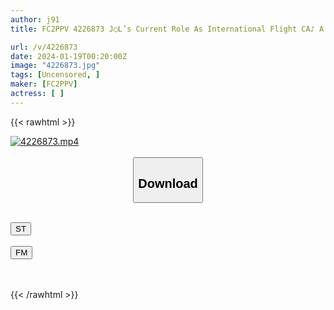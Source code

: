 ```yaml
---
author: j91
title: FC2PPV 4226873 J◯L’s Current Role As International Flight CA♪ A Beautiful E-Cup Beauty Who Looks Just Like Ishi◯ Satomi♡ Blows The Tide And Feels Pleasure With Shrimp Warping ♡ A First-Class Woman Gets Hit By A Third-Rate Or Lower Criminal◯’s Dick 3 Times Seeds Being Put On ♡

url: /v/4226873
date: 2024-01-19T00:20:00Z
image: "4226873.jpg"
tags: [Uncensored, ]
maker: [FC2PPV]
actress: [ ]
---
```



{{< rawhtml >}}

<div class="video" data-videoid="A29prBvppPTX7LJ">
    <a href="javascript:;">
        <img src="/v/4226873/4226873.jpg" width="WIDTH" height="HEIGHT" alt="4226873.mp4" loading="lazy">
    </a>
</div>

<script type="text/javascript" src="https://j91.asia/asset/on-demand-st.js"></script>

<br>
  <link rel="stylesheet" href="https://j91.asia/asset/bs5.css">
  
  <center>
  <button class="btn btn-primary" type="button" data-bs-toggle="collapse" data-bs-target=".multi-collapse" aria-expanded="false" aria-controls="multiCollapseExample1 multiCollapseExample2"><h2>Download</h2></button></center>
</p>
<div class="row">
  <div class="col">
    <div class="collapse multi-collapse" id="multiCollapseExample1">
      <div class="card card-body">
	      	      <br>
<div class="buttons">  
<a href="https://streamtape.to/v/A29prBvppPTX7LJ" target="_blank"><button class="btn-hover color-3"><i class="fa fa-download"></i> ST</button></a></div>
    </div>
  </div>
</div>
  <div class="col">
    <div class="collapse multi-collapse" id="multiCollapseExample2">
      <div class="card card-body">
	      <br>
<div class="buttons">
    <a href="https://filemoon.sx/d/kqwqhu99blf4" target="_blank"><button class="btn-hover color-8"><i class="fa fa-download"></i> FM</button></a></div>
<br><br>
      </div>
    </div>
  </div>
</div>

{{< /rawhtml >}}
